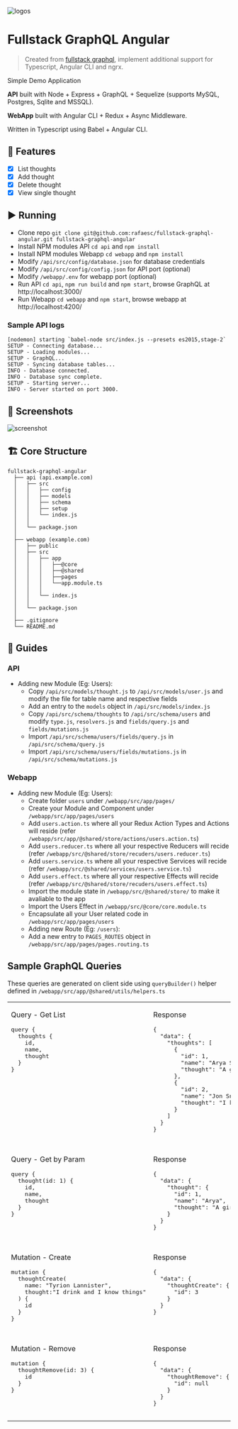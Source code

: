 ![logos](http://rafaelescala.com/assets/fullstack.png)

# Fullstack GraphQL Angular
>Created from [fullstack graphql](https://github.com/atulmy/fullstack-graphql), implement additional support for Typescript, Angular CLI and ngrx.

Simple Demo Application

**API** built with Node + Express + GraphQL + Sequelize (supports MySQL, Postgres, Sqlite and MSSQL). 

**WebApp** built with Angular CLI + Redux + Async Middleware.

Written in Typescript using Babel + Angular CLI.

## 📝 Features
- [x] List thoughts
- [x] Add thought
- [x] Delete thought
- [x] View single thought

## ▶️ Running
- Clone repo `git clone git@github.com:rafaesc/fullstack-graphql-angular.git fullstack-graphql-angular`
- Install NPM modules API `cd api` and `npm install`
- Install NPM modules Webapp `cd webapp` and `npm install`
- Modify `/api/src/config/database.json` for database credentials
- Modify `/api/src/config/config.json` for API port (optional)
- Modify `/webapp/.env` for webapp port (optional)
- Run API `cd api`, `npm run build` and `npm start`, browse GraphQL at http://localhost:3000/
- Run Webapp `cd webapp` and `npm start`, browse webapp at http://localhost:4200/

### Sample API logs
```
[nodemon] starting `babel-node src/index.js --presets es2015,stage-2`
SETUP - Connecting database...
SETUP - Loading modules...
SETUP - GraphQL...
SETUP - Syncing database tables...
INFO - Database connected.
INFO - Database sync complete.
SETUP - Starting server...
INFO - Server started on port 3000.
```

## 📸 Screenshots
![screenshot](http://rafaelescala.com/assets/fullstack.gif?v=0.1)

## 🏗 Core Structure
    fullstack-graphql-angular
      ├── api (api.example.com)
      │   ├── src
      │   │   ├── config
      │   │   ├── models
      │   │   ├── schema
      │   │   ├── setup
      │   │   └── index.js
      │   │
      │   └── package.json
      │
      ├── webapp (example.com)
      │   ├── public
      │   ├── src
      │   │   ├── app
      │   │   │   ├──@core
      │   │   │   ├──@shared
      │   │   │   ├──pages
      │   │   │   └──app.module.ts
      │   │   │
      │   │   └── index.js
      │   │
      │   └── package.json
      │
      ├── .gitignore
      └── README.md

## 📘 Guides
### API
- Adding new Module (Eg: Users):
  - Copy `/api/src/models/thought.js` to `/api/src/models/user.js` and modify the file for table name and respective fields
  - Add an entry to the `models` object in `/api/src/models/index.js`
  - Copy `/api/src/schema/thoughts` to `/api/src/schema/users` and modify `type.js`, `resolvers.js` and `fields/query.js` and `fields/mutations.js`
  - Import `/api/src/schema/users/fields/query.js` in `/api/src/schema/query.js`
  - Import `/api/src/schema/users/fields/mutations.js` in `/api/src/schema/mutations.js`

### Webapp
- Adding new Module (Eg: Users):
  - Create folder `users` under `/webapp/src/app/pages/`
  - Create your Module and Component under `/webapp/src/app/pages/users`
  - Add `users.action.ts` where all your Redux Action Types and Actions will reside (refer `/webapp/src/app/@shared/store/actions/users.action.ts`)
  - Add `users.reducer.ts` where all your respective Reducers will recide (refer `/webapp/src/@shared/store/recuders/users.reducer.ts`)
  - Add `users.service.ts` where all your respective Services will recide (refer `/webapp/src/@shared/services/users.service.ts`)
  - Add `users.effect.ts` where all your respective Effects will recide (refer `/webapp/src/@shared/store/recuders/users.effect.ts`)
  - Import the module state in `/webapp/src/@shared/store/` to make it avaliable to the app
  - Import the Users Effect in `/webapp/src/@core/core.module.ts`
  - Encapsulate all your User related code in `/webapp/src/app/pages/users`
  - Adding new Route (Eg: `/users`):
  - Add a new entry to `PAGES_ROUTES` object in `/webapp/src/app/pages/pages.routing.ts`
  
## Sample GraphQL Queries
These queries are generated on client side using `queryBuilder()` helper defined in `/webapp/src/app/@shared/utils/helpers.ts`

<table width="100%" style="width: 100%">
    <tbody>
        <tr valign="top">
            <td width="50%" style="width: 50%">
                <p>Query - Get List</p>
                <pre>
query {
  thoughts {
    id,
    name,
    thought
  }
}
                </pre>
            </td>
            <td width="50%" style="width: 50%">
                <p>Response</p>
                <pre>
{
  "data": {
    "thoughts": [
      {
        "id": 1,
        "name": "Arya Stark",
        "thought": "A girl has no name"
      },
      {
        "id": 2,
        "name": "Jon Snow",
        "thought": "I know nothing"
      }
    ]
  }
}
                </pre>
            </td>
        </tr>
        <tr></tr>
        <tr valign="top">
            <td>
                <p>Query - Get by Param</p>
                <pre>
query {
  thought(id: 1) {
    id,
    name,
    thought
  }
}
                </pre>
            </td>
            <td>
                <p>Response</p>
                <pre>
{
  "data": {
    "thought": {
      "id": 1,
      "name": "Arya",
      "thought": "A girl has no name"
    }
  }
}
                </pre>
            </td>
        </tr>
        <tr></tr>
        <tr valign="top">
            <td>
                <p>Mutation - Create</p>
                <pre>
mutation {
  thoughtCreate(
    name: "Tyrion Lannister", 
    thought:"I drink and I know things"
  ) {
    id
  }
}
                </pre>
            </td>
            <td>
                <p>Response</p>
                <pre>
{
  "data": {
    "thoughtCreate": {
      "id": 3
    }
  }
}
                </pre>
            </td>
        </tr>
        <tr></tr>
        <tr valign="top">
            <td>
                <p>Mutation - Remove</p>
                <pre>
mutation {
  thoughtRemove(id: 3) {
    id
  }
}
                </pre>
            </td>
            <td>
                <p>Response</p>
                <pre>
{
  "data": {
    "thoughtRemove": {
      "id": null
    }
  }
}
                </pre>
            </td>
        </tr>
    </tbody>
</table>
